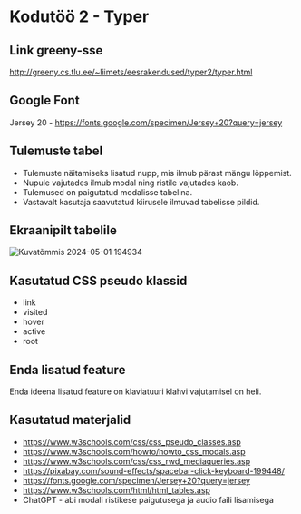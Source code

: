 # Kodutöö 2 - Typer

## Link greeny-sse
http://greeny.cs.tlu.ee/~liimets/eesrakendused/typer2/typer.html

## Google Font
Jersey 20 - https://fonts.google.com/specimen/Jersey+20?query=jersey

## Tulemuste tabel
- Tulemuste näitamiseks lisatud nupp, mis ilmub pärast mängu lõppemist.
- Nupule vajutades ilmub modal ning ristile vajutades kaob.
- Tulemused on paigutatud modalisse tabelina.
- Vastavalt kasutaja saavutatud kiirusele ilmuvad tabelisse pildid.

## Ekraanipilt tabelile
![Kuvatõmmis 2024-05-01 194934](https://github.com/LLoomets/Eesrakendused-Typer/assets/146342702/010bc24e-9bbb-42c4-8039-95e50d2c8aed)

## Kasutatud CSS pseudo klassid
- link
- visited
- hover
- active
- root

## Enda lisatud feature
Enda ideena lisatud feature on klaviatuuri klahvi vajutamisel on heli.

## Kasutatud materjalid
- https://www.w3schools.com/css/css_pseudo_classes.asp
- https://www.w3schools.com/howto/howto_css_modals.asp
- https://www.w3schools.com/css/css_rwd_mediaqueries.asp
- https://pixabay.com/sound-effects/spacebar-click-keyboard-199448/
- https://fonts.google.com/specimen/Jersey+20?query=jersey
- https://www.w3schools.com/html/html_tables.asp
- ChatGPT - abi modali ristikese paigutusega ja audio faili lisamisega
